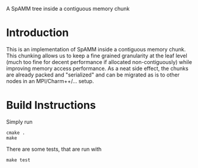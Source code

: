 A SpAMM tree inside a contiguous memory chunk

# Introduction

This is an implementation of SpAMM inside a contiguous memory chunk. This
chunking allows us to keep a fine grained granularity at the leaf level (much
too fine for decent performance if allocated non-contiguously) while improving
memory access performance. As a neat side effect, the chunks are already
packed and "serialized" and can be migrated as is to other nodes in an
MPI/Charm++/... setup.

# Build Instructions

Simply run

~~~
cmake .
make
~~~

There are some tests, that are run with

~~~
make test
~~~
